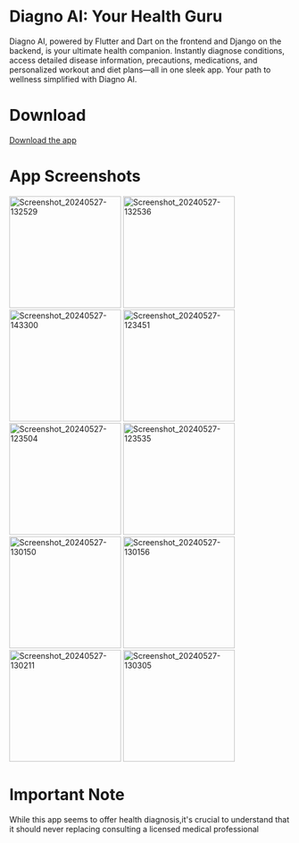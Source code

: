 # Diagno AI: Your Health Guru

Diagno AI, powered by Flutter and Dart on the frontend and Django on the backend, is your ultimate health companion. Instantly diagnose conditions, access detailed disease information, precautions, medications, and personalized workout and diet plans—all in one sleek app. Your path to wellness simplified with Diagno AI.

# Download

[Download the app](https://nicholasngaruiya.github.io/apks/app-release.apk)

# App Screenshots

<img src="https://github.com/NicholasNgaruiya/diagno_ai_app/assets/116637116/008e0aab-cf4b-4a10-a29c-2bba98429e23" alt="Screenshot_20240527-132529" width="200">
<img src="https://github.com/NicholasNgaruiya/diagno_ai_app/assets/116637116/615c61c8-d22d-45dd-888e-0df66ceee0b9" alt="Screenshot_20240527-132536" width="200">
<img src="https://github.com/NicholasNgaruiya/diagno_ai_app/assets/116637116/fd32a965-3aa5-4e05-96b3-8edb5af71736" alt="Screenshot_20240527-143300" width="200">
<img src="https://github.com/NicholasNgaruiya/diagno_ai_app/assets/116637116/02d4e626-159d-4162-8381-9f6a2613057a" alt="Screenshot_20240527-123451" width="200">
<img src="https://github.com/NicholasNgaruiya/diagno_ai_app/assets/116637116/636d98e0-07c4-41aa-9153-4424e04bd0ad" alt="Screenshot_20240527-123504" width="200">
<img src="https://github.com/NicholasNgaruiya/diagno_ai_app/assets/116637116/4a184860-7a4b-4431-a52b-b723c6a8b0f4" alt="Screenshot_20240527-123535" width="200">
<img src="https://github.com/NicholasNgaruiya/diagno_ai_app/assets/116637116/f9c10992-f4ce-42be-a82e-22858a418b28" alt="Screenshot_20240527-130150" width="200">
<img src="https://github.com/NicholasNgaruiya/diagno_ai_app/assets/116637116/8c2705d1-9092-4053-a74e-887414082e64" alt="Screenshot_20240527-130156" width="200">
<img src="https://github.com/NicholasNgaruiya/diagno_ai_app/assets/116637116/14ee9174-bc2a-40d5-a11b-49c09f9cf5ba" alt="Screenshot_20240527-130211" width="200">
<img src="https://github.com/NicholasNgaruiya/diagno_ai_app/assets/116637116/859ed43d-7cda-4b26-b590-60397eee5bdb" alt="Screenshot_20240527-130305" width="200">

# Important Note

While this app seems to offer health diagnosis,it's crucial to understand that it should never replacing consulting a licensed medical professional
